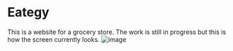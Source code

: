 # Eategy
This is a website for a grocery store. The work is still in progress but this is how the screen currently looks.
![image](https://user-images.githubusercontent.com/104531927/199012138-db058e69-2bf8-4d61-80ce-eceaf24f23af.png)

